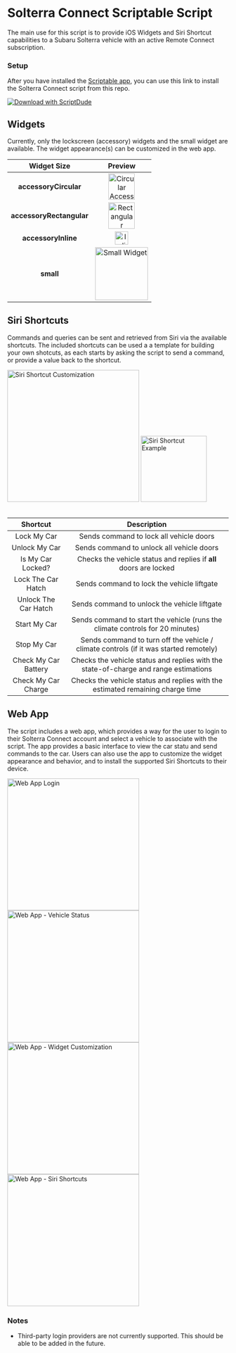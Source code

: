 # Solterra Connect Scriptable Script
The main use for this script is to provide iOS Widgets and Siri Shortcut capabilities to a Subaru Solterra vehicle with an active Remote Connect subscription.

### Setup
After you have installed the [Scriptable app](https://scriptable.app), you can use this link to install the Solterra Connect script from this repo.

[![Download with ScriptDude](https://scriptdu.de/download.svg)](https://scriptdu.de?name=Solterra%20Connect&source=https%3A%2F%2Fraw.githubusercontent.com%2FRossGGG%2FSolterraWidget%2Fmain%2FSolterra%2520Connect.js&docs=https%3A%2F%2Fgithub.com%2FRossGGG%2FSolterraWidget%2Fblob%2Fmain%2FREADME.md)

## Widgets
Currently, only the lockscreen (accessory) widgets and the small widget are available.  The widget appearance(s) can be customized in the web app.

| Widget Size | Preview |
| :---: | :---: |
| __accessoryCircular__ | <img src="https://github.com/RossGGG/SolterraWidget/assets/5018716/78f640f0-5dae-46cb-b01b-5b1f5fea69fa" alt="Circular Accessory Widget" height=60 /> |
| __accessoryRectangular__ | <img src="https://github.com/RossGGG/SolterraWidget/assets/5018716/4decd956-c442-4738-832f-528b4bb290f5" alt="Rectangular Accessory Widget" height=60 /> |
| __accessoryInline__ | <img src="https://github.com/RossGGG/SolterraWidget/assets/5018716/0beda685-10da-4041-88bf-520301fd8634" alt="Inline Accessory Widget" height=30 /> |
| __small__ | <img src="https://github.com/RossGGG/SolterraWidget/assets/5018716/a7a8ab2e-30c6-483a-83d5-1b4901b20e78" alt="Small Widget" height=120 /> |

## Siri Shortcuts
Commands and queries can be sent and retrieved from Siri via the available shortcuts.
The included shortcuts can be used a a template for building your own shotcuts, as each starts by asking the script to send a command, or provide a value back to the shortcut.

<img src="https://github.com/RossGGG/SolterraWidget/assets/5018716/86288875-21c0-411e-aae0-43dd0d26e5fd" alt="Siri Shortcut Customization" height=300 />
<img src="https://github.com/RossGGG/SolterraWidget/assets/5018716/551b2eb6-fc11-49e1-9a65-00c5e463e1b2" alt="Siri Shortcut Example" height=150 />
<br><br>

| Shortcut | Description |
| :----: | :----: |
| Lock My Car | Sends command to lock all vehicle doors |
| Unlock My Car | Sends command to unlock all vehicle doors |
| Is My Car Locked? | Checks the vehicle status and replies if __all__ doors are locked |
| Lock The Car Hatch | Sends command to lock the vehicle liftgate |
| Unlock The Car Hatch | Sends command to unlock the vehicle liftgate |
| Start My Car | Sends command to start the vehicle (runs the climate controls for 20 minutes) |
| Stop My Car | Sends command to turn off the vehicle / climate controls (if it was started remotely) |
| Check My Car Battery | Checks the vehicle status and replies with the state-of-charge and range estimations |
| Check My Car Charge | Checks the vehicle status and replies with the estimated remaining charge time |

## Web App
The script includes a web app, which provides a way for the user to login to their Solterra Connect account and select a vehicle to associate with the script.
The app provides a basic interface to view the car statu and send commands to the car.
Users can also use the app to customize the widget appearance and behavior, and to install the supported Siri Shortcuts to their device.

<img src="https://github.com/RossGGG/SolterraWidget/assets/5018716/469867bc-966e-4ecd-8d49-fcba5bf90bff" alt="Web App Login" height=300 />
<img src="https://github.com/RossGGG/SolterraWidget/assets/5018716/c37366d2-193c-4cea-8138-46d08f0a76b4" alt="Web App - Vehicle Status" height=300 />
<img src="https://github.com/RossGGG/SolterraWidget/assets/5018716/669186b8-9981-419e-b999-8356259e7809" alt="Web App - Widget Customization" height=300 />
<img src="https://github.com/RossGGG/SolterraWidget/assets/5018716/88c8f64e-fb25-4b41-a6a0-dde08acb4ce7" alt="Web App - Siri Shortcuts" height=300 />

### Notes
* Third-party login providers are not currently supported.  This should be able to be added in the future.
